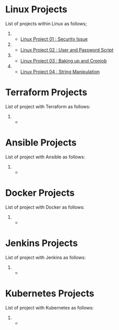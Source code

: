 # Linux Projects

List of projects within Linux as follows;

1. - [Linux Project 01 : Security Issue](./Linux-Projects/Linux-Project-01-Security-issue/README.md)

2. - [Linux Project 02 : User and Password Script](./Linux-Projects/Linux-Project-02-User-and-Password-Script/README.md)

3. - [Linux Project 03 : Baking up and Cronjob](./Linux-Projects/Linux-Project-03-Baking-up-and-Cronjob/README.md)

4. - [Linux Project 04 : String Manipulation](./Linux-Projects/Linux-Project-04-String-Manipulation/README.md)

# Terraform Projects

List of project with Terraform as follows:

1. -

# Ansible Projects

List of project with Ansible as follows:

1. -

# Docker Projects

List of project with Docker as follows:

1. -

# Jenkins Projects

List of project with Jenkins as follows:

1. -

# Kubernetes Projects

List of project with Kubernetes as follows:

1. -
